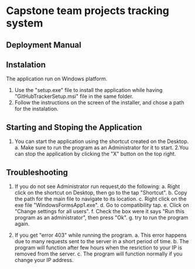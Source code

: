 # Capstone team projects tracking system
## Deployment Manual

## Instalation

The application run on Windows platform.
1. Use the "setup.exe" file to install the application while having "GitHubTrackerSetup.msi" file in the same folder.
2. Follow the instructions on the screen of the installer, and chose a path for the instalation.

## Starting and Stoping the Application

1. You can start the application using the shortcut created on the Desktop.
	a. Make sure to run the program as an Administrator for it to start.
2.You can stop the application by clicking the "X" button on the top right.

## Troubleshooting

1. If you do not see Administrator run request,do the following:
	a. Right click on the shortcut on Desktop, then go to the tap "Shortcut".
	b. Copy the path for the main file to navigate to its location.
	c. Right click on the exe file "WindowsFormsApp1.exe".
	d. Go to compatibility tap.
	e. Click on "Change settings for all users".
	f. Check the box were it says "Run this program as an administrator", then press "Ok".
	g. try to run the program again.

2. If you get "error 403" while running the program.
	a. This error happens due to many requests sent to the server in a short period of time.
	b. The program will function after few hours when the resriction to your IP is removed from the server.
	c. The program will function normally if you change your IP address.
